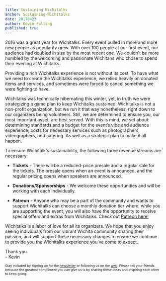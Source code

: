 ```yaml
---
title: Sustaining Wichitalks
anchor: Sustaining-Wichitalks
date: 20170423
author: Kevin Falting
published: true
---
```

2016 was a great year for Wichitalks. Every event pulled in more and more new people as popularity grew. With over 100 people at our first event, our audience had doubled in size by the most recent one. We couldn’t be more humbled by the welcoming and passionate Wichitans who chose to spend their evening at Wichitalks.

Providing a rich Wichitalks experience is not without its cost. To have what we need to create the Wichitalks experience, we relied heavily on donated items and services, and sometimes were forced to cancel something we were fighting to have.

Wichitalks was technically hibernating this winter, yet, in truth we were strategizing a game plan to keep Wichitalks sustained. Wichitalks is not a non-profit organization, but we run it that way nonetheless, right down to our organizers being volunteers. Still, we are determined to ensure you, our most important asset, are best served. With this is mind, we set about: determining standards and a budget for the event’s vibe and audience experience; costs for necessary services such as photographers, videographers, and catering. As well as a strategic plan to make it all happen.

To ensure Wichitalk's sustainability, the following three revenue streams are necessary:

- **Tickets** - There will be a reduced-price presale and a regular sale for the tickets. The presale opens when an event is announced, and the regular pricing opens when speakers are announced.<br>

- **Donations/Sponsorships** - We welcome these opportunities and will be working with each individually.<br>

- **Patreon** - Anyone who may be a part of the community and wants to support Wichitalks can choose a monthly donation tier where, while you are supporting the event, you will also have the opportunity to receive special offers and extras from Wichitalks. Check out [Patreon here!][patreon]

Wichitalks is a labor of love for all its organizers. We hope that you enjoy seeing individuals from our vibrant Wichita community sharing their passion, and will support these necessary changes to ensure we continue to provide you the Wichitalks experience you've come to expect.

Thank you.  
 \- Kevin

<span style="font-size: 0.75em;">Stay included by signing up for the [newsletter][email signup] or following us on the [web][Twitter]. Please tell your friends because the greatest compliment you can give us is by sharing these ideas and inspiring each other to keep going.</span>

[email signup]: http://wichitalks.us14.list-manage.com/subscribe?u=9bee36d279ae536f6069559f7&id=be34ddd4bc
[patreon]: http://patreon.com/wichitalks
[Twitter]: https://twitter.com/wichitalks